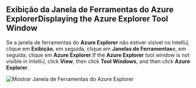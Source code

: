## <a name="displaying-the-azure-explorer-tool-window"></a><span data-ttu-id="e723d-101">Exibição da Janela de Ferramentas do Azure Explorer</span><span class="sxs-lookup"><span data-stu-id="e723d-101">Displaying the Azure Explorer Tool Window</span></span>

<span data-ttu-id="e723d-102">Se a janela de ferramentas do **Azure Explorer** não estiver visível no IntelliJ, clique em **Exibição**, em seguida, clique em **Janelas de Ferramentas**e, em seguida, clique em **Azure Explorer**.</span><span class="sxs-lookup"><span data-stu-id="e723d-102">If the **Azure Explorer** tool window is not visible in IntelliJ, click **View**, then click **Tool Windows**, and then click **Azure Explorer**.</span></span>

![Mostrar Janela de Ferramentas do Azure Explorer](./media/azure-toolkit-for-intellij-show-azure-explorer/show-az-exp-01.png)

